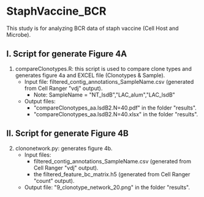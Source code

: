 # StaphVaccine_BCR
This study is for analyzing BCR data of staph vaccine (Cell Host and Microbe).

## I. Script for generate Figure 4A
1. compareClonotypes.R: this script is used to compare clone types and generates figure 4a and EXCEL file (Clonotypes & Sample).
   - Input file: filtered_contig_annotations_SampleName.csv (generated from Cell Ranger "vdj" output). 
     - Note: SampleName = "NT_IsdB","LAC_alum","LAC_lsdB"
   - Output files: 
     - "compareClonotypes_aa.lsdB2.N=40.pdf" in the folder "results".
     - "compareClonotypes_aa.lsdB2.N=40.xlsx" in the folder "results".

## II. Script for generate Figure 4B
2. clononetwork.py: generates figure 4b. 
   - Input files: 
     - filtered_contig_annotations_SampleName.csv (generated from Cell Ranger "vdj" output). 
     - the filtered_feature_bc_matrix.h5 (generated from Cell Ranger "count" output). 
   - Output file: "9_clonotype_network_20.png" in the folder "results".
